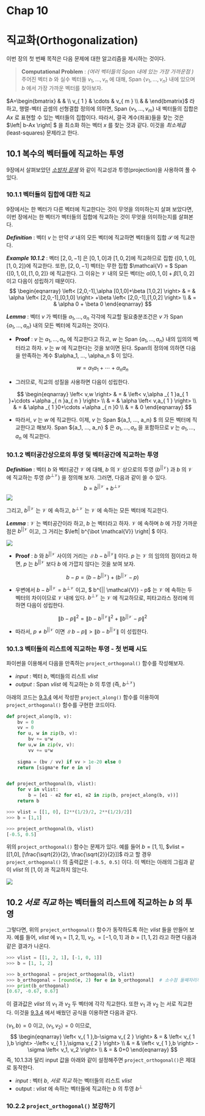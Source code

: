 # Chap 10

# 직교화(Orthogonalization)

이번 장의 첫 번째 목적은 다음 문제에 대한 알고리즘을 제시하는 것이다.

> **Computational Problem** : *(여러 벡터들의 Span 내에 있는 가장 가까운점 )*  주어진 벡터 $b$ 와 실수 벡터들 $v_1, ..., v_n$ 에 대해, Span $\{v_1, ..., v_n\}$ 내에 있으며 $b$ 에서 가장 가까운 벡터를 찾아보자.



$A=\begin{bmatrix}  &  &  \\ v_{ 1 } & \cdots  & v_{ m } \\  &  &  \end{bmatrix}$ 라 하고, 행렬-벡터 곱셈의 선형결합 정의에 의하면, Span $\{v_1, ..., v_m \}$ 내 벡터들의 집합은 $Ax$ 로 표현할 수 있는 벡터들의 집합이다. 따라서, 결국 계수(좌표)들을 찾는 것은 $\left\| b-Ax \right\| $ 을 최소화 하는 벡터 $x$ 를 찾는 것과 같다. 이것을 *최소제곱* (least-squares) 문제라고 한다.



## 10.1 복수의 벡터들에 직교하는 투영

9장에서 살펴보았던 [*소방차 문제*](https://render.githubusercontent.com/view/ipynb?commit=dfd2db6c10417913bcf457a4a3c3c64378d8a767&enc_url=68747470733a2f2f7261772e67697468756275736572636f6e74656e742e636f6d2f457863656c73696f72434a482f53747564792f646664326462366331303431373931336263663435376134613363336336343337386438613736372f4c696e656172416c67656272612f436f64696e675468654d61747269782f4368617030392532302d253230546865253230496e6e657225323050726f647563742f4368617030392d5468655f496e6e65725f50726f647563742e6970796e62&nwo=ExcelsiorCJH%2FStudy&path=LinearAlgebra%2FCodingTheMatrix%2FChap09+-+The+Inner+Product%2FChap09-The_Inner_Product.ipynb&repository_id=116745719&repository_type=Repository#9.1-%EC%86%8C%EB%B0%A9%EC%B0%A8-%EB%AC%B8%EC%A0%9C) 와 같이 직교성과 투영(projection)을 사용하여 풀 수 있다.



### 10.1.1 벡터들의 집합에 대한 직교

9장에서는 한 벡터가 다른 벡터에 직교한다는 것이 무엇을 의미하는지 살펴 보았다면, 이번 장에서는 한 벡터가 벡터들의 집합에 직교하는 것이 무엇을 의미하는지를 살펴본다.

***Definition*** : 벡터 $v$ 는 만약 $\mathcal{S}$ 내의 모든 벡터에 직교하면 벡터들의 집합 $\mathcal{S}$ 에 직교한다. 

***Example 10.1.2*** : 벡터 $[2,0,-1]$ 은 $[0,1,0]$과 $[1, 0, 2]$에 직교하므로 집합 $\{[0,1,0], [1, 0, 2]\}$에 직교한다. 또한, $[2, 0, -1]$ 벡터는 무한 집합 $\mathcal{V} = $ Span $\{[0, 1, 0], [1, 0, 2]\}$ 에 직교한다. 그 이유는 $\mathcal{V}$ 내의 모든 벡터는 $\alpha [0, 1, 0] + \beta [1, 0, 2]$ 이고 다음이 성립하기 때문이다.
$$
\begin{eqnarray} \left< [2,0,-1],\alpha [0,1,0]+\beta [1,0,2] \right>  & = & \alpha \left< [2,0,-1],[0,1,0] \right> +\beta \left< [2,0,-1],[1,0,2] \right>  \\  & = & \alpha 0 + \beta 0 \end{eqnarray}
$$


***Lemma*** :  벡터 $v$ 가 벡터들 $a_1, ..., a_n$ 각각에 직교할 필요충분조건은 $v$ 가 Span $\{a_1, ..., a_n\}$ 내의 모든 벡터에 직교하는 것이다.

- **Proof** : $v$ 는 $a_1, ..., a_n$ 에 직교한다고 하고, $w$ 는 Span $\{a_1, ..., a_n\}$ 내의 임의의 벡터라고 하자. $v$ 는 $w$ 에 직교한다는 것을 보이면 된다. Span의 정의에 의하면 다음을 만족하는 계수 $\alpha_1, ..., \alpha_n $ 이 있다.

$$
w = \alpha_1 a_1 + \cdots + \alpha_n a_n
$$

- 그러므로, 직교의 성질을 사용하면 다음이 성립한다.

$$
\begin{eqnarray} \left< v,w \right>  & = & \left< v,\alpha _{ 1 }a_{ 1 }+\cdots +\alpha _{ n }a_{ n } \right>  \\  & = & \alpha \left< v,a_{ 1 } \right>  \\  & = & \alpha _{ 1 }0+\cdots +\alpha _{ n }0 \\  & = & 0 \end{eqnarray}
$$

- 따라서, $v$ 는 $w$ 에 직교한다. 이제, $v$ 는 Span $\{a_1, ..., a_n\} $ 의 모든 벡터에 직교한다고 해보자. Span $\{a_1, ..., a_n\} $ 은 $a_1,..., a_n$ 을 포함하므로 $v$ 는 $a_1, ..., a_n$ 에 직교한다.




###  10.1.2 벡터공간상으로의 투영 및 벡터공간에 직교하는 투영

***Definition*** : 벡터 $b$ 와 벡터공간 $\mathcal{V}$ 에 대해, $b$ 의 $\mathcal{V}$ 상으로의 투영 ($b^{||\mathcal{V}}$) 과 $b$ 의 $\mathcal{V}$ 에 직교하는 투영 ($b^{\bot \mathcal{V}}$) 을 정의해 보자. 그러면, 다음과 같이 쓸 수 있다.
$$
b = b^{|| \mathcal{V}} + b^{\bot \mathcal{V}}
$$
![](./images/orthogonal01.png)

그리고, $b^{|| \mathcal{V}}$ 는 $\mathcal{V}$ 에 속하고, $b^{\bot \mathcal{V}}$ 는 $\mathcal{V}$ 에 속하는 모든 벡터에 직교한다.



***Lemma*** : $\mathcal{V}$ 는 벡터공간이라 하고, $b$ 는 벡터라고 하자. $\mathcal{V}$ 에 속하며 $b$ 에 가장 가까운 점은 $b^{|| \mathcal{V}}$ 이고, 그 거리는 $\left\| b^{\bot \mathcal{V}} \right\| $ 이다.

![](./images/orthogonal02.png)

- **Proof** :  $b$ 와 $b^{|| \mathcal{V}}$ 사이의 거리는 $\left\| b- b^{|| \mathcal{V}} \right\|$ 이다. $p$ 는 $\mathcal{V}$ 의 임의의 점이라고 하면, $p$ 는 $b^{|| \mathcal{V}}$ 보다 $b$ 에 가깝지 않다는 것을 보여 보자. 

$$
b-p = \left( b-b^{|| \mathcal{V}} \right) + \left( b^{|| \mathcal{V}} - p \right)
$$

- 우변에서 $b - b^{|| \mathcal{V}} = b^{\bot \mathcal{V}}$ 이고, $ b^{|| \mathcal{V}} - p$ 는 $\mathcal{V}$ 에 속하는 두 벡터의 차이이므로 $\mathcal{V}$ 내에 있다. $b^{\bot \mathcal{V}}$ 는 $\mathcal{V}$ 에 직교하므로, 피타고라스 정리에 의하면 다음이 성립한다.

$$
\left\| b-p \right\| ^{2} = \left\| b-b^{|| \mathcal{V}} \right\|^{2} + \left\| b^{|| \mathcal{V}} - p \right\|^{2}
$$

- 따라서, $p \neq b^{|| \mathcal{V}}$ 이면 $\left\| b-p \right\| > \left\| b- b^{|| \mathcal{V}} \right\|$ 이 성립한다.



### 10.1.3 벡터들의 리스트에 직교하는 투영 - 첫 번째 시도

파이썬을 이용해서 다음을 만족하는 `project_orthogonal()` 함수를 작성해보자.

- *input* : 벡터 $b$, 벡터들의 리스트 $vlist$
- *output* : Span $vlist$ 에 직교하는 $b$ 의 투영 (즉, $b^{\bot \mathcal{V}}$)



아래의 코드는 [9.3.4](http://nbviewer.jupyter.org/github/ExcelsiorCJH/Study/blob/master/LinearAlgebra/CodingTheMatrix/Chap09%20-%20The%20Inner%20Product/Chap09-The_Inner_Product.ipynb#9.3.4-투영-및-가장-가까운-점-찾기) 에서 작성한 `project_along()` 함수를 이용하여 `project_orthogonal()` 함수를 구현한 코드이다.

```python
def project_along(b, v):
    bv = 0
    vv = 0
    for u, w in zip(b, v):
        bv += u*w
    for u,w in zip(v, v):
        vv += u*w
    
    sigma = (bv / vv) if vv > 1e-20 else 0
    return [sigma*e for e in v]


def project_orthogonal(b, vlist):
    for v in vlist:
        b = [e1 - e2 for e1, e2 in zip(b, project_along(b, v))]
    return b
```

```python
>>> vlist = [[1, 0], [2**(1/2)/2, 2**(1/2)/2]]
>>> b = [1,1]

>>> project_orthogonal(b, vlist)
[-0.5, 0.5]
```

위의 `project_orthogonal()` 함수는 문제가 있다. 예를 들어 $b= [1,1]$, $vlist = [[1,0], [\frac{\sqrt{2}}{2}, \frac{\sqrt{2}}{2}]]$ 라고 할 경우 `project_orthogonal()` 의 출력값은 `[-0.5, 0.5]` 이다.  이 벡터는 아래의 그림과 같이 $vlist$ 의 $[1, 0]$ 과 직교하지 않는다.

![](./images/orthogonal03.png)



## 10.2 *서로 직교* 하는 벡터들의 리스트에 직교하는 $b$ 의 투영

그렇다면, 위의 `project_orthogonal()` 함수가 동작하도록 하는 $vlist$ 들을 만들어 보자. 예를 들어,  $vlist$ 에 $v_1 = [1, 2, 1]$, $v_2,=[-1, 0, 1]$ 과 $b=[1, 1, 2]$ 라고 하면 다음과 같은 결과가 나온다.

```python
>>> vlist = [[1, 2, 1], [-1, 0, 1]]
>>> b = [1, 1, 2]

>>> b_orthogonal = project_orthogonal(b, vlist)
>>> b_orthogonal = [round(e, 2) for e in b_orthogonal]  # 소수점 둘째자리까지 출력
>>> print(b_orthogonal)
[0.67, -0.67, 0.67]
```



이 결과값은 $vlist$ 의 $v_1$ 과 $v_2$ 두 벡터에 각각 직교한다. 또한 $v_1$ 과 $v_2$ 는 서로 직교한다. 이것을  [9.3.4](http://nbviewer.jupyter.org/github/ExcelsiorCJH/Study/blob/master/LinearAlgebra/CodingTheMatrix/Chap09%20-%20The%20Inner%20Product/Chap09-The_Inner_Product.ipynb#9.3.4-투영-및-가장-가까운-점-찾기) 에서 배웠던 공식을 이용하면 다음과 같다.

$\left< v_1, b \right>=0$ 이고, $\left< v_1, v_2 \right> = 0$ 이므로, 
$$
\begin{eqnarray} \left< v_{ 1 },b-\sigma v_{ 2 } \right>  & = & \left< v_{ 1 },b \right> -\left< v_{ 1 },\sigma v_{ 2 } \right>  \\  & = & \left< v_{ 1 },b \right> -\sigma \left< v_1, v_2 \right>  \\  & = & 0+0 \end{eqnarray}
$$
즉,  10.1.3과 달리 input 값을 아래와 같이 설정해주면 `project_orthogonal()`은 제대로 동작한다.

- *input* : 벡터 $b$, *서로 직교* 하는 벡터들의 리스트 $vlist$
- output : $vlist$ 에 속하는 벡터들에 직교하는 $b$ 의 투영 $b^{\bot}$



### 10.2.2 `project_orthogonal()` 보강하기